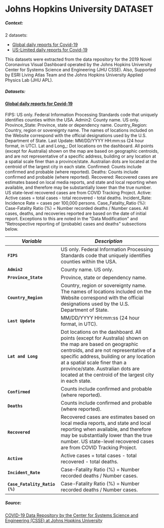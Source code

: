 # Johns Hopkins University DATASET

##### Context:

2 datasets:

- [Global daily reports for Covid-19](global%20daily%20reports)
- [US-Limited daily reports for Covid-19](us%20daily%20reports)

This datasets were extracted from the data repository for the 2019 Novel Coronavirus Visual Dashboard operated by the Johns Hopkins University Center for Systems Science and Engineering (JHU CSSE). Also, Supported by ESRI Living Atlas Team and the Johns Hopkins University Applied Physics Lab (JHU APL).

##### Datasets:
#### [Global daily reports for Covid-19](global%20daily%20reports)

FIPS: US only. Federal Information Processing Standards code that uniquely identifies counties within the USA.
Admin2: County name. US only.
Province_State: Province, state or dependency name.
Country_Region: Country, region or sovereignty name. The names of locations included on the Website correspond with the official designations used by the U.S. Department of State.
Last Update: MM/DD/YYYY HH:mm:ss (24 hour format, in UTC).
Lat and Long_: Dot locations on the dashboard. All points (except for Australia) shown on the map are based on geographic centroids, and are not representative of a specific address, building or any location at a spatial scale finer than a province/state. Australian dots are located at the centroid of the largest city in each state.
Confirmed: Counts include confirmed and probable (where reported).
Deaths: Counts include confirmed and probable (where reported).
Recovered: Recovered cases are estimates based on local media reports, and state and local reporting when available, and therefore may be substantially lower than the true number. US state-level recovered cases are from COVID Tracking Project.
Active: Active cases = total cases - total recovered - total deaths.
Incident_Rate: Incidence Rate = cases per 100,000 persons.
Case_Fatality_Ratio (%): Case-Fatality Ratio (%) = Number recorded deaths / Number cases.
All cases, deaths, and recoveries reported are based on the date of initial report. Exceptions to this are noted in the "Data Modification" and "Retrospective reporting of (probable) cases and deaths" subsections below.


| *Variable*                                            | *Description*                                                | 
| ----------------------------------------------------- | ------------------------------------------------------------ |
| **`FIPS`**                                         |US only. Federal Information Processing Standards code that uniquely identifies counties within the USA. |
| **`Admin2`**                                  | County name. US only.                                       |
| **`Province_State`**                                           | Province, state or dependency name.                                     |
| **`Country_Region`**                                             | Country, region or sovereignty name. The names of locations included on the Website correspond with the official designations used by the U.S. Department of State.                                      |
| **`Last Update`**                                             | MM/DD/YYYY HH:mm:ss (24 hour format, in UTC).                                      |
| **`Lat and Long`**                                             | Dot locations on the dashboard. All points (except for Australia) shown on the map are based on geographic centroids, and are not representative of a specific address, building or any location at a spatial scale finer than a province/state. Australian dots are located at the centroid of the largest city in each state.                                      |
| **`Confirmed`**                                             | Counts include confirmed and probable (where reported).                                     |
| **`Deaths`**                                             | Counts include confirmed and probable (where reported).                                     |
| **`Recovered`**                                             | Recovered cases are estimates based on local media reports, and state and local reporting when available, and therefore may be substantially lower than the true number. US state-level recovered cases are from COVID Tracking Project.                                    |
| **`Active`**                                             | Active cases = total cases - total recovered - total deaths.                                     |
| **`Incident_Rate`**                                             | Case-Fatality Ratio (%) = Number recorded deaths / Number cases.                                   |
| **`Case_Fatality_Ratio (%)`**                                             |Case-Fatality Ratio (%) = Number recorded deaths / Number cases.                                  |




##### Source:

[COVID-19 Data Repository by the Center for Systems Science and Engineering (CSSE) at Johns Hopkins University](https://github.com/CSSEGISandData/COVID-19)

